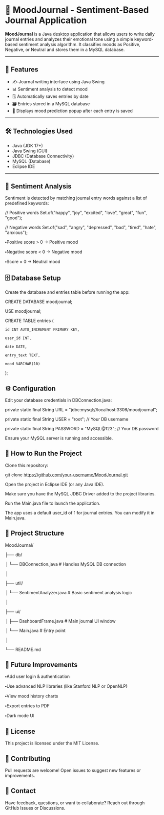 # 🧠 MoodJournal - Sentiment-Based Journal Application

**MoodJournal** is a Java desktop application that allows users to write daily journal entries and analyzes their emotional tone using a simple keyword-based sentiment analysis algorithm. It classifies moods as Positive, Negative, or Neutral and stores them in a MySQL database.

---

## 📌 Features

- ✍️ Journal writing interface using Java Swing
- 📊 Sentiment analysis to detect mood
- 🗓️ Automatically saves entries by date
- 🗃️ Entries stored in a MySQL database
- 💬 Displays mood prediction popup after each entry is saved

---

## 🛠 Technologies Used

- Java (JDK 17+)
- Java Swing (GUI)
- JDBC (Database Connectivity)
- MySQL (Database)
- Eclipse IDE

---

## 🧠 Sentiment Analysis

Sentiment is detected by matching journal entry words against a list of predefined keywords:

// Positive words
Set.of("happy", "joy", "excited", "love", "great", "fun", "good");

// Negative words
Set.of("sad", "angry", "depressed", "bad", "tired", "hate", "anxious");

⬩Positive score > 0 → Positive mood

⬩Negative score < 0 → Negative mood

⬩Score = 0 → Neutral mood

## 🗄️ Database Setup

Create the database and entries table before running the app:

CREATE DATABASE moodjournal;

USE moodjournal;

CREATE TABLE entries (
    
    id INT AUTO_INCREMENT PRIMARY KEY,
    
    user_id INT,
    
    date DATE,
    
    entry_text TEXT,
    
    mood VARCHAR(10)

);

## ⚙️ Configuration

Edit your database credentials in DBConnection.java:

private static final String URL = "jdbc:mysql://localhost:3306/moodjournal";

private static final String USER = "root";  // Your DB username

private static final String PASSWORD = "MySQL@123";  // Your DB password

Ensure your MySQL server is running and accessible.

## 🚀 How to Run the Project

Clone this repository:

git clone https://github.com/your-username/MoodJournal.git

Open the project in Eclipse IDE (or any Java IDE).

Make sure you have the MySQL JDBC Driver added to the project libraries.

Run the Main.java file to launch the application.

The app uses a default user_id of 1 for journal entries. You can modify it in Main.java.

## 📁 Project Structure

MoodJournal/

├── db/

│   └── DBConnection.java          # Handles MySQL DB connection

│

├── util/

│   └── SentimentAnalyzer.java    # Basic sentiment analysis logic

│

├── ui/

│   ├── DashboardFrame.java       # Main journal UI window

│   └── Main.java                 # Entry point

│

└── README.md

## 🔮 Future Improvements

⬩Add user login & authentication

⬩Use advanced NLP libraries (like Stanford NLP or OpenNLP)

⬩View mood history charts

⬩Export entries to PDF

⬩Dark mode UI

## 📜 License

This project is licensed under the MIT License.

## 🤝 Contributing

Pull requests are welcome! Open issues to suggest new features or improvements.

## 💬 Contact

Have feedback, questions, or want to collaborate? Reach out through GitHub Issues or Discussions.
